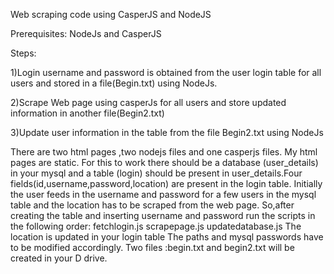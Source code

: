 
Web scraping code using CasperJS and NodeJS

Prerequisites: NodeJs and CasperJS

Steps:

1)Login username and password is obtained from the user login table for all users and stored in a file(Begin.txt) using NodeJs.

2)Scrape Web page using casperJs for all users and store updated information in another file(Begin2.txt)

3)Update user information in the table from the file Begin2.txt using NodeJs 


There are two html pages ,two nodejs files and one casperjs files.
My html pages are static.
For this to work there should be a database (user_details) in your mysql and a table (login) should be present in user_details.Four fields(id,username,password,location) are present in the login table.
Initially the user feeds in the username and password for a few users in the mysql table and the location has to be scraped from the web page.
So,after creating the table and inserting username and password run the scripts in the following order:
fetchlogin.js
scrapepage.js
updatedatabase.js
The location is updated in your login table
The paths and mysql passwords have to be modified accordingly.
Two files :begin.txt and begin2.txt will be created in your D drive.

